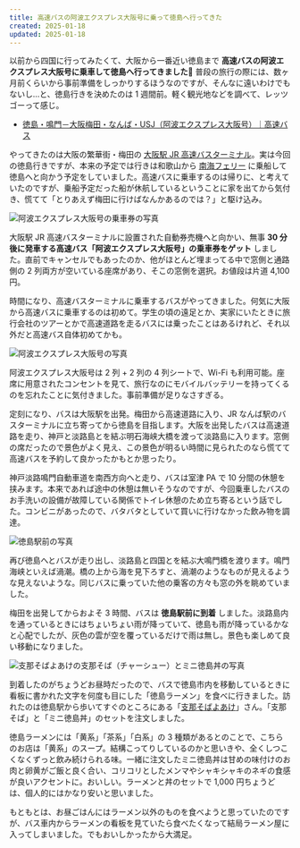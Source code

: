 ```yaml
---
title: 高速バスの阿波エクスプレス大阪号に乗って徳島へ行ってきた
created: 2025-01-18
updated: 2025-01-18
---
```


以前から四国に行ってみたくて、大阪から一番近い徳島まで **高速バスの阿波エクスプレス大阪号に乗車して徳島へ行ってきました🚌** 普段の旅行の際には、数ヶ月前くらいから事前準備をしっかりするほうなのですが、そんなに遠いわけでもないし…と、徳島行きを決めたのは 1 週間前。軽く観光地などを調べて、レッツゴーって感じ。

- [徳島・鳴門－大阪梅田・なんば・USJ（阿波エクスプレス大阪号）｜高速バス](https://www.jr-shikokubus.co.jp/businfo/awa_ex/osaka.html)

やってきたのは大阪の繁華街・梅田の [大阪駅 JR 高速バスターミナル](https://www.nishinihonjrbus.co.jp/express/bus_stop/osaka/01.php)。実は今回の徳島行きですが、本来の予定では行きは和歌山から [南海フェリー](https://nankai-ferry.co.jp/) に乗船して徳島へと向かう予定をしていました。高速バスに乗車するのは帰りに、と考えていたのですが、乗船予定だった船が休航しているということに家を出てから気付き、慌てて「とりあえず梅田に行けばなんかあるのでは？」と駆け込み。

![阿波エクスプレス大阪号の乗車券の写真](380657dd-0a4d-44b3-931e-c17e30ae6f00)

大阪駅 JR 高速バスターミナルに設置された自動券売機へと向かい、無事 **30 分後に発車する高速バス「阿波エクスプレス大阪号」の乗車券をゲット** しました。直前でキャンセルでもあったのか、他がほとんど埋まってる中で窓側と通路側の 2 列両方が空いている座席があり、そこの窓側を選択。お値段は片道 4,100 円。

時間になり、高速バスターミナルに乗車するバスがやってきました。何気に大阪から高速バスに乗車するのは初めて。学生の頃の遠足とか、実家にいたときに旅行会社のツアーとかで高速道路を走るバスには乗ったことはあるけれど、それ以外だと高速バス自体初めてかも。

![阿波エクスプレス大阪号の写真](3e3dc2f2-3693-443f-9086-c1dc01a27d00)

阿波エクスプレス大阪号は 2 列 + 2 列の 4 列シートで、Wi-Fi も利用可能。座席に用意されたコンセントを見て、旅行なのにモバイルバッテリーを持ってくるのを忘れたことに気付きました。事前準備が足りなさすぎる。

定刻になり、バスは大阪駅を出発。梅田から高速道路に入り、JR なんば駅のバスターミナルに立ち寄ってから徳島を目指します。大阪を出発したバスは高速道路を走り、神戸と淡路島とを結ぶ明石海峡大橋を渡って淡路島に入ります。窓側の席だったので景色がよく見え、この景色が明るい時間に見られたのなら慌てて高速バスを予約して良かったかもとか思ったり。

神戸淡路鳴門自動車道を南西方向へと走り、バスは室津 PA で 10 分間の休憩を挟みます。本来であれば途中の休憩は無いそうなのですが、今回乗車したバスのお手洗いの設備が故障している関係でトイレ休憩のため立ち寄るという話でした。コンビニがあったので、バタバタとしていて買いに行けなかった飲み物を調達。

![徳島駅前の写真](00c9a92f-38c9-40a9-c982-12dca5404200)

再び徳島へとバスが走り出し、淡路島と四国とを結ぶ大鳴門橋を渡ります。鳴門海峡といえば渦潮。橋の上から海を見下ろすと、渦潮のようなものが見えるような見えないような。同じバスに乗っていた他の乗客の方々も窓の外を眺めていました。

梅田を出発してからおよそ 3 時間、バスは **徳島駅前に到着** しました。淡路島内を通っているときにはちょいちょい雨が降っていて、徳島も雨が降っているかなと心配でしたが、灰色の雲が空を覆っているだけで雨は無し。景色も楽しめて良い移動になりました。

![支那そばよあけの支那そば（チャーシュー）とミニ徳島丼の写真](5cff8124-47bc-455e-6141-3029367c6300)

到着したのがちょうどお昼時だったので、バスで徳島市内を移動しているときに看板に書かれた文字を何度も目にした「徳島ラーメン」を食べに行きました。訪れたのは徳島駅から歩いてすぐのところにある「[支那そばよあけ](https://www.ramen-yoake.com/)」さん。「支那そば」と「ミニ徳島丼」のセットを注文しました。

徳島ラーメンには「黄系」「茶系」「白系」の 3 種類があるとのことで、こちらのお店は「黄系」のスープ。結構こってりしているのかと思いきや、全くしつこくなくずっと飲み続けられる味。一緒に注文したミニ徳島丼は甘めの味付けのお肉と卵黄がご飯と良く合い、コリコリとしたメンマやシャキシャキのネギの食感が良いアクセントに。おいしい。ラーメンと丼のセットで 1,000 円ちょうどは、個人的にはかなり安いと思いました。

もともとは、お昼ごはんにはラーメン以外のものを食べようと思っていたのですが、バス車内からラーメンの看板を見ていたら食べたくなって結局ラーメン屋に入ってしまいました。でもおいしかったから大満足。

